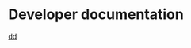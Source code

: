 # Developer documentation

[dd](/Intro/NamingScheme)

<!-- 
##  [Naming conventions in FAD](/Intro/-Naming-conventions-in-FAD)

## [Data Dictionary](/Intro/Data-Dictionary)

[DD](-->